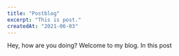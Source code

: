 ```yaml
---
title: "Postblog"
excerpt: "This is post."
createdAt: "2021-06-03"
---
```

Hey, how are you doing? Welcome to my blog. In this post